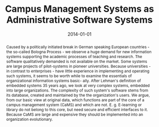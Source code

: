 ---
abstract: Caused by a politically initiated break in German speaking European countries
  - the so-called Bologna Process - we observe a huge demand for new information systems
  supporting the academic processes of teaching and research. The software qualitatively
  demanded is not available on the market. Some systems are large projects of pilot-systems
  in pioneer universities. Because universities - in contrast to enterprises - have
  little experience in implementing and operating such systems, it seems to be worth
  while to examine the essentials of organizational information systems basic- ally.
  After Lehman's definition of embedded systems 35 years ago, we look at very complex
  systems, embedded into large organizations. The complexity of such system's software
  stems from its database, created and maintained by the the organization's users.
  We argue, from our basic view at original data, which functions are part of the
  core of a campus management system (CaMS) and which are not. E. g. E-learning or
  library do not belong to this core, but need secure and efficient interfaces to
  it. Because CaMS are large and expensive they should be implemented into an organization
  evolutionary.
authors:
- Thorsten Spitta
- Thomas Grechenig
- Henning Brune
- Marco Carolla
- Stefan Strobl
date: '2014-01-01'
featured: false
links:
- name: Publik
  url: https://publik.tuwien.ac.at/showentry.php?ID=236953&lang=2
publication_types:
- '2'
publishDate: '2014-01-01'
specifics: Bielefeld Working Papers in Economics and Management, SSRN (2014), 06;
  17 S.
title: Campus Management Systems as Administrative Software Systems
url_pdf: ''
---